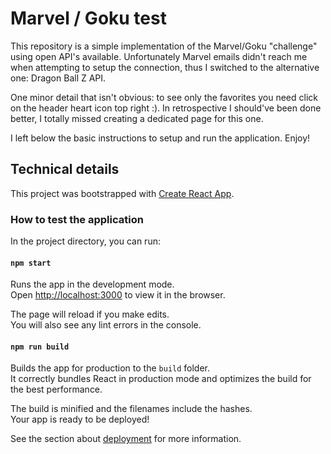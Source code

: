 
# Marvel / Goku test
This repository is a simple implementation of the Marvel/Goku "challenge" using open API's available.
Unfortunately Marvel emails didn't reach me when attempting to setup the connection, thus I switched to the alternative one: Dragon Ball Z API.

One minor detail that isn't obvious: to see only the favorites you need click on the header heart icon top right :). In retrospective I should've been done better, I totally missed creating a dedicated page for this one.

I left below the basic instructions to setup and run the application. Enjoy!

## Technical details
This project was bootstrapped with [Create React App](https://github.com/facebook/create-react-app).

### How to test the application

In the project directory, you can run:

#### `npm start`

Runs the app in the development mode.\
Open [http://localhost:3000](http://localhost:3000) to view it in the browser.

The page will reload if you make edits.\
You will also see any lint errors in the console.

#### `npm run build`

Builds the app for production to the `build` folder.\
It correctly bundles React in production mode and optimizes the build for the best performance.

The build is minified and the filenames include the hashes.\
Your app is ready to be deployed!

See the section about [deployment](https://facebook.github.io/create-react-app/docs/deployment) for more information.

